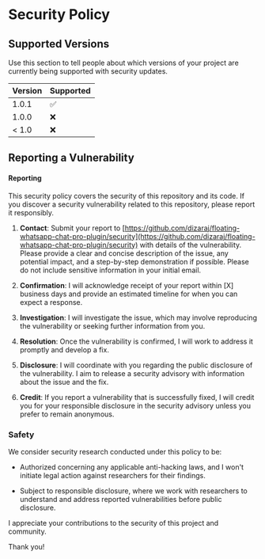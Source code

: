 # Security Policy

## Supported Versions

Use this section to tell people about which versions of your project are
currently being supported with security updates.

| Version | Supported          |
| ------- | ------------------ |
| 1.0.1   | :white_check_mark: |
| 1.0.0   | :x:                |
| < 1.0   | :x:                |

## Reporting a Vulnerability

#### Reporting

This security policy covers the security of this repository and its code. If you discover a security vulnerability related to this repository, please report it responsibly.

1. **Contact**: Submit your report to [https://github.com/dizaraj/floating-whatsapp-chat-pro-plugin/security](https://github.com/dizaraj/floating-whatsapp-chat-pro-plugin/security) with details of the vulnerability. Please provide a clear and concise description of the issue, any potential impact, and a step-by-step demonstration if possible. Please do not include sensitive information in your initial email.

2. **Confirmation**: I will acknowledge receipt of your report within [X] business days and provide an estimated timeline for when you can expect a response.

3. **Investigation**: I will investigate the issue, which may involve reproducing the vulnerability or seeking further information from you.

4. **Resolution**: Once the vulnerability is confirmed, I will work to address it promptly and develop a fix.

5. **Disclosure**: I will coordinate with you regarding the public disclosure of the vulnerability. I aim to release a security advisory with information about the issue and the fix.

6. **Credit**: If you report a vulnerability that is successfully fixed, I will credit you for your responsible disclosure in the security advisory unless you prefer to remain anonymous.

### Safety

We consider security research conducted under this policy to be:

- Authorized concerning any applicable anti-hacking laws, and I won't initiate legal action against researchers for their findings.

- Subject to responsible disclosure, where we work with researchers to understand and address reported vulnerabilities before public disclosure.

I appreciate your contributions to the security of this project and community.

Thank you!